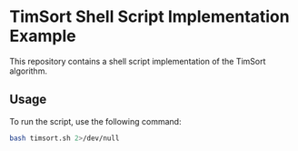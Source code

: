 # TimSort Shell Script Implementation Example   

This repository contains a shell script implementation of the TimSort algorithm.

## Usage

To run the script, use the following command:

```bash
bash timsort.sh 2>/dev/null
```